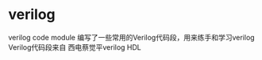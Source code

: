 # verilog
verilog code module
编写了一些常用的Verilog代码段，用来练手和学习verilog
Verilog代码段来自
    西电蔡觉平verilog HDL
    
